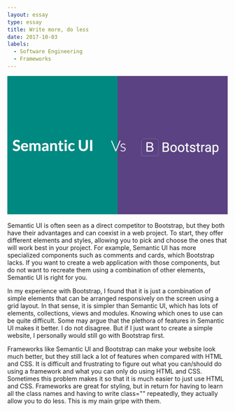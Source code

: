 ```yaml
---
layout: essay
type: essay
title: Write more, do less
date: 2017-10-03
labels:
  - Software Engineering
  - Frameworks
---
```


<img class="ui large left floated image" src="../images/semantic_ui_vs_bootstrap.jpg">

Semantic UI is often seen as a direct competitor to Bootstrap, but they both have their advantages and can coexist in a web project. To start, they offer different elements and styles, allowing you to pick and choose the ones that will work best in your project. For example, Semantic UI has more specialized components such as comments and cards, which Bootstrap lacks. If you want to create a web application with those components, but do not want to recreate them using a combination of other elements, Semantic UI is right for you.

In my experience with Bootstrap, I found that it is just a combination of simple elements that can be arranged responsively on the screen using a grid layout. In that sense, it is simpler than Semantic UI, which has lots of elements, collections, views and modules. Knowing which ones to use can be quite difficult. Some may argue that the plethora of features in Semantic UI makes it better. I do not disagree. But if I just want to create a simple website, I personally would still go with Bootstrap first.

Frameworks like Semantic UI and Bootstrap can make your website look much better, but they still lack a lot of features when compared with HTML and CSS. It is difficult and frustrating to figure out what you can/should do using a framework and what you can only do using HTML and CSS. Sometimes this problem makes it so that it is much easier to just use HTML and CSS. Frameworks are great for styling, but in return for having to learn all the class names and having to write class="" repeatedly, they actually allow you to do less. This is my main gripe with them.
